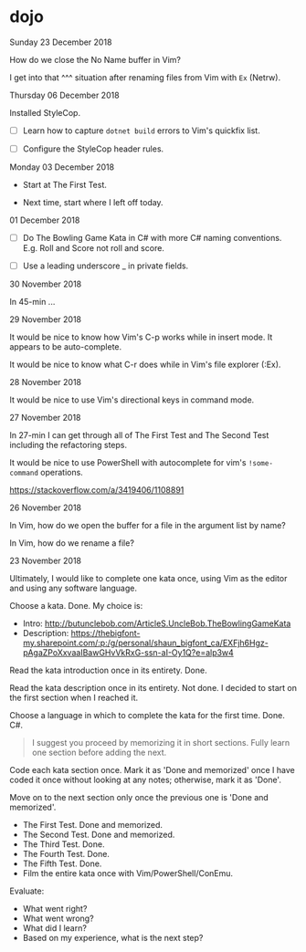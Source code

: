 
# dojo

Sunday 23 December 2018

How do we close the No Name buffer in Vim? 

I get into that ^^^ situation after renaming files from Vim with `Ex` (Netrw). 

Thursday 06 December 2018

Installed StyleCop.

* [ ] Learn how to capture `dotnet build` errors to Vim's quickfix list.

* [ ] Configure the StyleCop header rules.

Monday 03 December 2018

* Start at The First Test. 

* Next time, start where I left off today.

01 December 2018 

* [ ] Do The Bowling Game Kata in C# with more C# naming conventions. E.g. Roll and Score not roll and score.

* [ ] Use a leading underscore _ in private fields.

30 November 2018

In 45-min ...

29 November 2018

It would be nice to know how Vim's C-p works while in insert mode. It appears to be auto-complete.

It would be nice to know what C-r does while in Vim's file explorer (:Ex).

28 November 2018

It would be nice to use Vim's directional keys in command mode.

27 November 2018

In 27-min I can get through all of The First Test and The Second Test including the refactoring steps.

It would be nice to use PowerShell with autocomplete for vim's `!some-command` operations.

https://stackoverflow.com/a/3419406/1108891

26 November 2018

In Vim, how do we open the buffer for a file in the argument list by name?

In Vim, how do we rename a file?

23 November 2018

Ultimately, I would like to complete one kata once, using Vim as the editor and using any software language.

Choose a kata. Done. My choice is:

* Intro: http://butunclebob.com/ArticleS.UncleBob.TheBowlingGameKata
* Description: https://thebigfont-my.sharepoint.com/:p:/g/personal/shaun_bigfont_ca/EXFjh6Hgz-pAgaZPoXxvaaIBawGHvVkRxG-ssn-aI-Oy1Q?e=alp3w4

Read the kata introduction once in its entirety. Done.

Read the kata description once in its entirety. Not done. I decided to start on the first section when I reached it.

Choose a language in which to complete the kata for the first time. Done. C#.

> I suggest you proceed by memorizing it in short sections. Fully learn one section before adding the next.

Code each kata section once. Mark it as 'Done and memorized' once I have coded it once without looking at any notes; otherwise, mark it as 'Done'. 

Move on to the next section only once the previous one is 'Done and memorized'.

* The First Test. Done and memorized.
* The Second Test. Done and memorized.
* The Third Test. Done. 
* The Fourth Test. Done. 
* The Fifth Test. Done. 
* Film the entire kata once with Vim/PowerShell/ConEmu.

Evaluate: 

* What went right? 
* What went wrong? 
* What did I learn? 
* Based on my experience, what is the next step?
